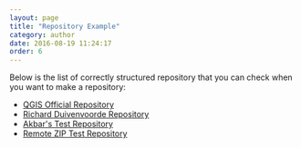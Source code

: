 ```yaml
---
layout: page
title: "Repository Example"
category: author
date: 2016-08-19 11:24:17
order: 6
---
```

Below is the list of correctly structured repository that you can check when 
you want to make a repository:

* [QGIS Official Repository](https://github.com/qgis/QGIS-Resources)
* [Richard Duivenvoorde Repository](https://github.com/rduivenvoorde/qgis-styles)
* [Akbar's Test Repository](https://github.com/akbargumbira/qgis_resources_data)
* [Remote ZIP Test Repository](https://github.com/akbargumbira/zip_data_example)

